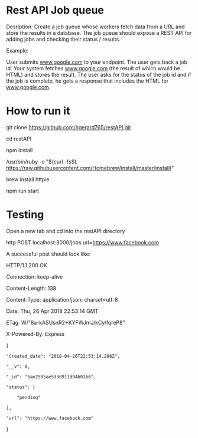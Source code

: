 # Rest API Job queue 
Desription: Create a job queue whose workers fetch data from a URL and store the results in a database. The job queue should expose a REST API for adding jobs and checking their status / results.

Example:

User submits www.google.com to your endpoint. The user gets back a job id. Your system fetches www.google.com (the result of which would be HTML) and stores the result. The user asks for the status of the job id and if the job is complete, he gets a response that includes the HTML for www.google.com.

# How to run it 
git clone https://github.com/hgerard765/restAPI.git

cd restAPI

npm install

/usr/bin/ruby -e "$(curl -fsSL https://raw.githubusercontent.com/Homebrew/install/master/install)"

brew install httpie

npm run start

# Testing
Open a new tab and cd into the restAPI directory

http POST localhost:3000/jobs url=https://www.facebook.com

A successful post should look like:



HTTP/1.1 200 OK

Connection: keep-alive

Content-Length: 138

Content-Type: application/json; charset=utf-8

Date: Thu, 26 Apr 2018 22:53:14 GMT

ETag: W/"8a-kASUsnR2+KYFWJmJ/kCy/fqreP8"

X-Powered-By: Express

{

    "Created_date": "2018-04-26T22:53:14.206Z",
    
    "__v": 0,
    
    "_id": "5ae2585ae533d911d94b01b6",
    
    "status": [
    
        "pending"
        
    ],
    
    "url": "https://www.facebook.com"
    
}

